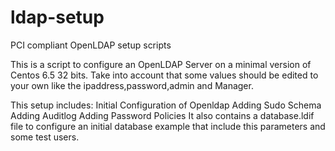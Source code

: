 ldap-setup
==========

PCI compliant OpenLDAP setup scripts

This is a script to configure an OpenLDAP Server on a minimal version of Centos 6.5 32 bits.
Take into account that some values should be edited to your own like the ipaddress,password,admin and Manager.

This setup includes:
Initial Configuration of Openldap
Adding Sudo Schema
Adding Auditlog
Adding Password Policies
It also contains a database.ldif file to configure an initial database example that include this parameters and some test users.

